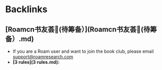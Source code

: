 
# Backlinks
## [Roamcn书友荟🥝(待筹备）](Roamcn书友荟🥝(待筹备）.md)
- If you are a Roam user and want to join the book club, please email support@roamresearch.com
- **[3 rules](3 rules.md):**

